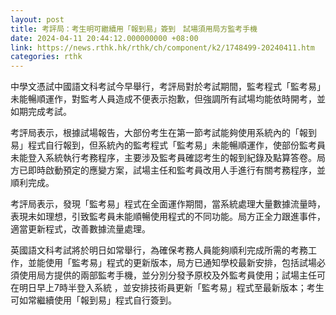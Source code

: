 ```yaml
---
layout: post
title: 考評局：考生明可繼續用「報到易」簽到　試場須用局方監考手機
date: 2024-04-11 20:44:12.000000000 +08:00
link: https://news.rthk.hk/rthk/ch/component/k2/1748499-20240411.htm
categories: rthk
---
```


中學文憑試中國語文科考試今早舉行，考評局對於考試期間，監考程式「監考易」未能暢順運作，對監考人員造成不便表示抱歉，但強調所有試場均能依時開考，並如期完成考試。

考評局表示，根據試場報告，大部份考生在第一節考試能夠使用系統內的「報到易」程式自行報到，但系統內的監考程式「監考易」未能暢順運作，使部份監考員未能登入系統執行考務程序，主要涉及監考員確認考生的報到紀錄及點算答卷。局方已即時啟動預定的應變方案，試場主任和監考員改用人手進行有關考務程序，並順利完成。

考評局表示，發現「監考易」程式在全面運作期間，當系統處理大量數據流量時，表現未如理想，引致監考員未能順暢使用程式的不同功能。局方正全力跟進事件，適當更新程式，改善數據流量處理。

英國語文科考試將於明日如常舉行，為確保考務人員能夠順利完成所需的考務工作，並能使用「監考易」程式的更新版本，局方已通知學校最新安排，包括試場必須使用局方提供的兩部監考手機，並分別分發予原校及外監考員使用；試場主任可在明日早上7時半登入系統 ，並安排技術員更新「監考易」程式至最新版本；考生可如常繼續使用「報到易」程式自行簽到。
